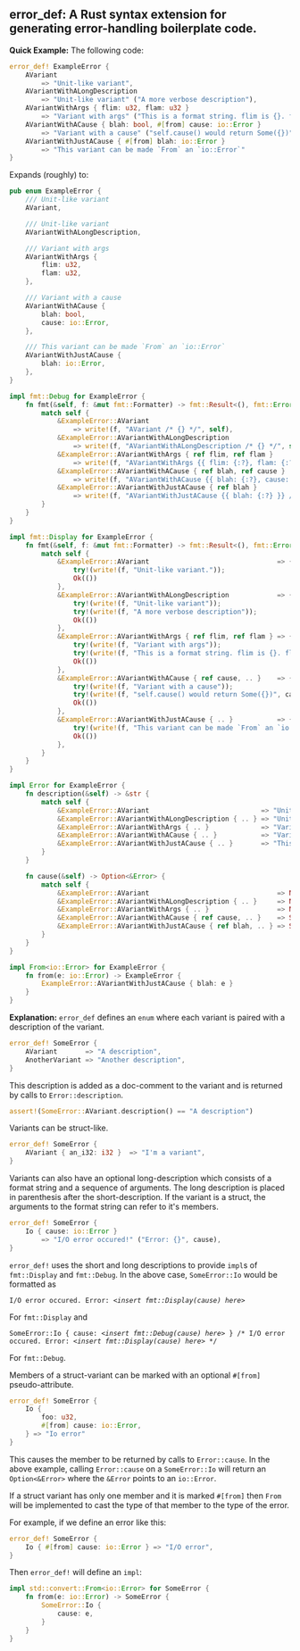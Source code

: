 
## error_def: A Rust syntax extension for generating error-handling boilerplate code.

**Quick Example:** The following code:

```rust
error_def! ExampleError {
    AVariant
        => "Unit-like variant",
    AVariantWithALongDescription
        => "Unit-like variant" ("A more verbose description"),
    AVariantWithArgs { flim: u32, flam: u32 }
        => "Variant with args" ("This is a format string. flim is {}. flam is {}.", flim, flam),
    AVariantWithACause { blah: bool, #[from] cause: io::Error }
        => "Variant with a cause" ("self.cause() would return Some({})", cause)
    AVariantWithJustACause { #[from] blah: io::Error }
        => "This variant can be made `From` an `io::Error`"
}

```

Expands (roughly) to:

```rust
pub enum ExampleError {
    /// Unit-like variant
    AVariant,

    /// Unit-like variant
    AVariantWithALongDescription,

    /// Variant with args
    AVariantWithArgs {
        flim: u32,
        flam: u32,
    },

    /// Variant with a cause
    AVariantWithACause {
        blah: bool,
        cause: io::Error,
    },

    /// This variant can be made `From` an `io::Error`
    AVariantWithJustACause {
        blah: io::Error,
    },
}

impl fmt::Debug for ExampleError {
    fn fmt(&self, f: &mut fmt::Formatter) -> fmt::Result<(), fmt::Error> {
        match self {
            &ExampleError::AVariant
                => write!(f, "AVariant /* {} */", self),
            &ExampleError::AVariantWithALongDescription
                => write!(f, "AVariantWithALongDescription /* {} */", self),
            &ExampleError::AVariantWithArgs { ref flim, ref flam }
                => write!(f, "AVariantWithArgs {{ flim: {:?}, flam: {:?} }} /* {} */", flim, flim, self),
            &ExampleError::AVariantWithACause { ref blah, ref cause }
                => write!(f, "AVariantWithACause {{ blah: {:?}, cause: {:?} }} /* {} */", blah, cause, self),
            &ExampleError::AVariantWithJustACause { ref blah }
                => write!(f, "AVariantWithJustACause {{ blah: {:?} }} /* {} */", blah, self),
        }
    }
}

impl fmt::Display for ExampleError {
    fn fmt(&self, f: &mut fmt::Formatter) -> fmt::Result<(), fmt::Error> {
        match self {
            &ExampleError::AVariant                                => {
                try!(write!(f, "Unit-like variant."));
                Ok(())
            },
            &ExampleError::AVariantWithALongDescription            => {
                try!(write!(f, "Unit-like variant"));
                try!(write!(f, "A more verbose description"));
                Ok(())
            },
            &ExampleError::AVariantWithArgs { ref flim, ref flam } => {
                try!(write!(f, "Variant with args"));
                try!(write!(f, "This is a format string. flim is {}. flam is {}.", flim, flam));
                Ok(())
            },
            &ExampleError::AVariantWithACause { ref cause, .. }    => {
                try!(write!(f, "Variant with a cause"));
                try!(write!(f, "self.cause() would return Some({})", cause));
                Ok(())
            },
            &ExampleError::AVariantWithJustACause { .. }           => {
                try!(write!(f, "This variant can be made `From` an `io::Error`"));
                Ok(())
            },
        }
    }
}

impl Error for ExampleError {
    fn description(&self) -> &str {
        match self {
            &ExampleError::AVariant                            => "Unit-like variant",
            &ExampleError::AVariantWithALongDescription { .. } => "Unit-like variant",
            &ExampleError::AVariantWithArgs { .. }             => "Variant with args",
            &ExampleError::AVariantWithACause { .. }           => "Variant with a cause",
            &ExampleError::AVariantWithJustACause { .. }       => "This variant can be made `From` an `io::Error`",
        }
    }

    fn cause(&self) -> Option<&Error> {
        match self {
            &ExampleError::AVariant                                => None,
            &ExampleError::AVariantWithALongDescription { .. }     => None,
            &ExampleError::AVariantWithArgs { .. }                 => None,
            &ExampleError::AVariantWithACause { ref cause, .. }    => Some(cause as &Error),
            &ExampleError::AVariantWithJustACause { ref blah, .. } => Some(blah as &Error),
        }
    }
}

impl From<io::Error> for ExampleError {
    fn from(e: io::Error) -> ExampleError {
        ExampleError::AVariantWithJustACause { blah: e }
    }
}

```

**Explanation:** `error_def` defines an `enum` where each variant is paired
with a description of the variant.

```rust
error_def! SomeError {
    AVariant       => "A description",
    AnotherVariant => "Another description",
}
```

This description is added as a doc-comment to the variant and is returned by
calls to `Error::description`.

```rust
assert!(SomeError::AVariant.description() == "A description")
```

Variants can be struct-like.

```rust
error_def! SomeError {
    AVariant { an_i32: i32 }  => "I'm a variant",
}
```

Variants can also have an optional long-description which consists of a format
string and a sequence of arguments. The long description is placed in
parenthesis after the short-description. If the variant is a struct, the
arguments to the format string can refer to it's members.

```rust
error_def! SomeError {
    Io { cause: io::Error }
        => "I/O error occured!" ("Error: {}", cause),
}
```

`error_def!` uses the short and long descriptions to provide `impl`s of
`fmt::Display` and `fmt::Debug`. In the above case, `SomeError::Io` would be
formatted as

`I/O error occured. Error: <`*`insert fmt::Display(cause) here`*`>`

For `fmt::Display` and

`SomeError::Io { cause: <`*`insert fmt::Debug(cause) here`*`> } /* I/O error occured. Error: <`*`insert fmt::Display(cause) here`*`> */`

For `fmt::Debug`.

Members of a struct-variant can be marked with an optional `#[from]` pseudo-attribute.

```rust
error_def! SomeError {
    Io {
        foo: u32,
        #[from] cause: io::Error,
    } => "Io error"
}
```

This causes the member to be returned by calls to `Error::cause`. In the above
example, calling `Error::cause` on a `SomeError::Io` will return an
`Option<&Error>` where the `&Error` points to an `io::Error`.

If a struct variant has only one member and it is marked `#[from]` then `From`
will be implemented to cast the type of that member to the type of the error.

For example, if we define an error like this:

```rust 
error_def! SomeError {
    Io { #[from] cause: io::Error } => "I/O error",
}
```

Then `error_def!` will define an `impl`:

```rust
impl std::convert::From<io::Error> for SomeError {
    fn from(e: io::Error) -> SomeError {
        SomeError::Io {
            cause: e,
        }
    }
}
```

